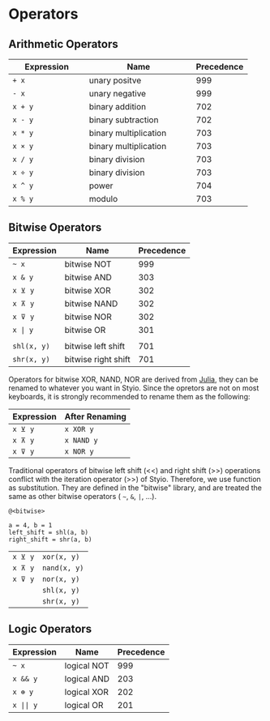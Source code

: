 # Operators

## Arithmetic Operators

<table data-full-width="false"><thead><tr><th width="135">Expression</th><th width="195">Name</th><th>Precedence</th></tr></thead><tbody><tr><td><code>+ x</code></td><td>unary positve</td><td>999</td></tr><tr><td><code>- x</code></td><td>unary negative</td><td>999</td></tr><tr><td><code>x + y</code></td><td>binary addition</td><td>702</td></tr><tr><td><code>x - y</code></td><td>binary subtraction</td><td>702</td></tr><tr><td><code>x * y</code></td><td>binary multiplication</td><td>703</td></tr><tr><td><code>x × y</code></td><td>binary multiplication</td><td>703</td></tr><tr><td><code>x / y</code></td><td>binary division</td><td>703</td></tr><tr><td><code>x ÷ y</code></td><td>binary division</td><td>703</td></tr><tr><td><code>x ^ y</code></td><td>power</td><td>704</td></tr><tr><td><code>x % y</code></td><td>modulo</td><td>703</td></tr></tbody></table>

## Bitwise Operators

| Expression  | Name                | Precedence |
| ----------- | ------------------- | ---------- |
| `~ x`       | bitwise NOT         | 999        |
| `x & y`     | bitwise AND         | 303        |
| `x ⊻ y`     | bitwise XOR         | 302        |
| `x ⊼ y`     | bitwise NAND        | 302        |
| `x ⊽ y`     | bitwise NOR         | 302        |
| `x \| y`    | bitwise OR          | 301        |
|             |                     |            |
| `shl(x, y)` | bitwise left shift  | 701        |
| `shr(x, y)` | bitwise right shift | 701        |

Operators for bitwise XOR, NAND, NOR are derived from [Julia](https://docs.julialang.org/en/v1/manual/mathematical-operations/), they can be renamed to whatever you want in Styio. Since the opretors are not on most keyboards, it is strongly recommended to rename them as the following:

| Expression | After Renaming |
| ---------- | -------------- |
| `x ⊻ y`    | `x XOR y`      |
| `x ⊼ y`    | `x NAND y`     |
| `x ⊽ y`    | `x NOR y`      |

Traditional operators of bitwise left shift (<<) and right shift (>>) operations conflict with the iteration operator (>>) of Styio. Therefore, we use function as substitution. They are defined in the "bitwise" library, and are treated the same as other bitwise operators ( `~`, `&`, `|`, ...).

```
@<bitwise>

a = 4, b = 1
left_shift = shl(a, b)
right_shift = shr(a, b)
```

|         |              |
| ------- | ------------ |
| `x ⊻ y` | `xor(x, y)`  |
| `x ⊼ y` | `nand(x, y)` |
| `x ⊽ y` | `nor(x, y)`  |
|         | `shl(x, y)`  |
|         | `shr(x, y)`  |

## Logic Operators

| Expression | Name        | Precedence |
| ---------- | ----------- | ---------- |
| `~ x`      | logical NOT | 999        |
| `x && y`   | logical AND | 203        |
| `x ⊕ y`    | logical XOR | 202        |
| `x \|\| y` | logical OR  | 201        |

